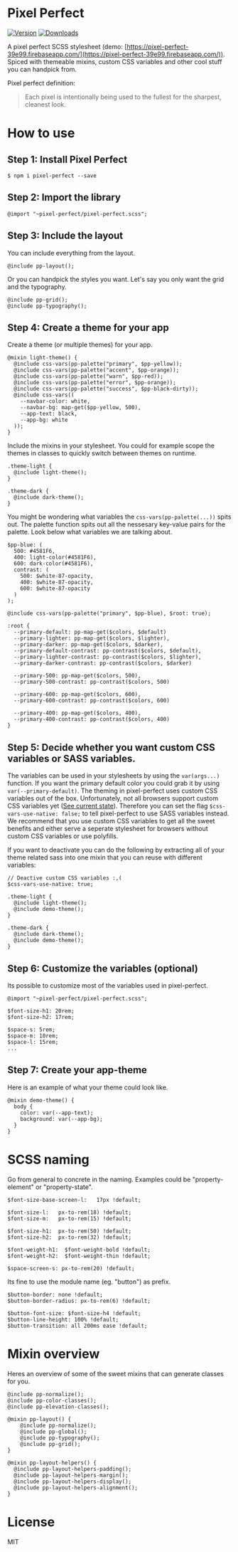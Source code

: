 # Pixel Perfect
[![Version](https://img.shields.io/npm/v/pixel-perfect.svg)](https://www.npmjs.com/package/pixel-perfect) [![Downloads](https://img.shields.io/npm/dt/pixel-perfect.svg)](https://www.npmjs.com/package/pixel-perfect)

A pixel perfect SCSS stylesheet (demo: [https://pixel-perfect-39e99.firebaseapp.com/](https://pixel-perfect-39e99.firebaseapp.com/)). Spiced with themeable mixins, custom CSS variables and other cool stuff you can handpick from.

Pixel perfect definition:

> Each pixel is intentionally being used to the fullest for the sharpest, cleanest look.

# How to use

## Step 1: Install Pixel Perfect

```
$ npm i pixel-perfect --save
```

## Step 2: Import the library
```
@import "~pixel-perfect/pixel-perfect.scss";
```

## Step 3: Include the layout

You can include everything from the layout.

```
@include pp-layout();
```

Or you can handpick the styles you want. Let's say you only want the grid and the typography.
```
@include pp-grid();
@include pp-typography();
```

## Step 4: Create a theme for your app

Create a theme (or multiple themes) for your app.
```
@mixin light-theme() {
  @include css-vars(pp-palette("primary", $pp-yellow));
  @include css-vars(pp-palette("accent", $pp-orange));
  @include css-vars(pp-palette("warn", $pp-red));
  @include css-vars(pp-palette("error", $pp-orange));
  @include css-vars(pp-palette("success", $pp-black-dirty));
  @include css-vars((
    --navbar-color: white,
    --navbar-bg: map-get($pp-yellow, 500),
    --app-text: black,
    --app-bg: white
  ));
}
```

Include the mixins in your stylesheet. You could for example scope the themes in classes to quickly switch between themes on runtime.

```
.theme-light {
  @include light-theme();
}

.theme-dark {
  @include dark-theme();
}
```

You might be wondering what variables the `css-vars(pp-palette(...))` spits out. The palette function spits out all the nessesary key-value pairs for the palette. Look below what variables we are talking about.

```
$pp-blue: (
  500: #4581F6,
  400: light-color(#4581F6),
  600: dark-color(#4581F6),
  contrast: (
    500: $white-87-opacity,
    400: $white-87-opacity,
    600: $white-87-opacity
  )
);

@include css-vars(pp-palette("primary", $pp-blue), $root: true);

:root {
  --primary-default: pp-map-get($colors, $default)
  --primary-lighter: pp-map-get($colors, $lighter),
  --primary-darker: pp-map-get($colors, $darker),
  --primary-default-contrast: pp-contrast($colors, $default),
  --primary-lighter-contrast: pp-contrast($colors, $lighter),
  --primary-darker-contrast: pp-contrast($colors, $darker)
  
  --primary-500: pp-map-get($colors, 500),
  --primary-500-contrast: pp-contrast($colors, 500)
  
  --primary-600: pp-map-get($colors, 600),
  --primary-600-contrast: pp-contrast($colors, 600)
  
  --primary-400: pp-map-get($colors, 400),
  --primary-400-contrast: pp-contrast($colors, 400)
}
```

## Step 5: Decide whether you want custom CSS variables or SASS variables.

The variables can be used in your stylesheets by using the `var(args...)` function. If you want the primary default color you could grab it by using `var(--primary-default)`. The theming in pixel-perfect uses custom CSS variables out of the box. Unfortunately, not all browsers support custom CSS variables yet ([See current state](http://caniuse.com/#feat=css-variables)). Therefore you can set the flag `$css-vars-use-native: false;` to tell pixel-perfect to use SASS variables instead. We recommend that you use custom CSS variables to get all the sweet benefits and either serve a seperate stylesheet for browsers without custom CSS variables or use polyfills.

If you want to deactivate you can do the following by extracting all of your theme related sass into one mixin that you can reuse with different variables:

```
// Deactive custom CSS variables :,(
$css-vars-use-native: true;

.theme-light {
  @include light-theme();
  @include demo-theme();
}

.theme-dark {
  @include dark-theme();
  @include demo-theme();
}
```

## Step 6: Customize the variables (optional)

Its possible to customize most of the variables used in pixel-perfect.

```
@import "~pixel-perfect/pixel-perfect.scss";

$font-size-h1: 20rem;
$font-size-h2: 17rem;

$space-s: 5rem;
$space-m: 10rem;
$space-l: 15rem;
...
```

## Step 7: Create your app-theme

Here is an example of what your theme could look like.

```
@mixin demo-theme() {
  body {
    color: var(--app-text);
    background: var(--app-bg);
  }
}
```

# SCSS naming

Go from general to concrete in the naming. Examples could be "property-element" or "property-state".

```
$font-size-base-screen-l:   17px !default;

$font-size-l:   px-to-rem(18) !default;
$font-size-m:   px-to-rem(15) !default; 

$font-size-h1:  px-to-rem(50) !default;
$font-size-h2:  px-to-rem(32) !default;

$font-weight-h1:  $font-weight-bold !default;
$font-weight-h2:  $font-weight-thin !default;

$space-screen-s: px-to-rem(20) !default;

```

Its fine to use the module name (eg. "button") as prefix. 
```
$button-border: none !default;
$button-border-radius: px-to-rem(6) !default;

$button-font-size: $font-size-h4 !default;
$button-line-height: 100% !default;
$button-transition: all 200ms ease !default;
```

# Mixin overview

Heres an overview of some of the sweet mixins that can generate classes for you.

```
@include pp-normalize();
@include pp-color-classes();
@include pp-elevation-classes();

@mixin pp-layout() {
	@include pp-normalize();
	@include pp-global();
	@include pp-typography();
	@include pp-grid();
}

@mixin pp-layout-helpers() {
  @include pp-layout-helpers-padding();
  @include pp-layout-helpers-margin();
  @include pp-layout-helpers-display();
  @include pp-layout-helpers-alignment();
}
```

# License

MIT